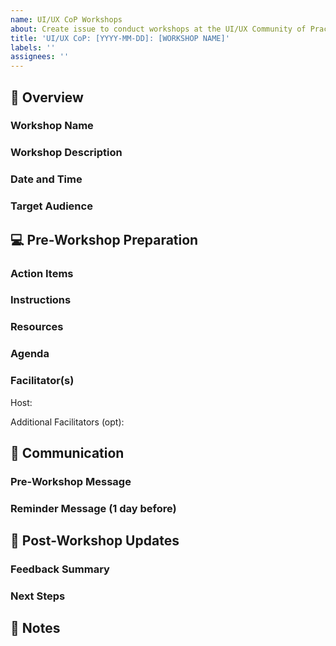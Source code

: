 ```yaml
---
name: UI/UX CoP Workshops
about: Create issue to conduct workshops at the UI/UX Community of Practice
title: 'UI/UX CoP: [YYYY-MM-DD]: [WORKSHOP NAME]'
labels: ''
assignees: ''
---
```


## 👀 Overview
### Workshop Name
<!-- Provide name of workshop. Example: Workshop: Color Theory or Training Workshop: Github  -->

### Workshop Description

### Date and Time

### Target Audience

## 💻 Pre-Workshop Preparation
### Action Items
<!-- Provide action items to prepare for this workshop -->

### Instructions
<!-- Give clear and simple instructions -->
<!-- Add all instructions required to implement this workshop -->

### Resources
<!-- Add all necessary resources to implement this workshop -->

### Agenda
<!-- Provide agenda for the workshop, inckuding time distribution -->

### Facilitator(s)
Host: <!-- Add name of primary host, if applicable -->

Additional Facilitators (opt):
<!-- Add names of secondary hosts, if applicable -->

## 💬 Communication

### Pre-Workshop Message
<!-- Add Slack communication and/or any other announcements -->

### Reminder Message (1 day before)
<!-- Add Slack communication and/or any other announcements -->


## 🔄 Post-Workshop Updates
### Feedback Summary
<!-- Summarize the feedback received from participants, including what went well and what could be improved -->

### Next Steps
<!-- Outline any planned revisions or follow-up workshops based on the feedback -->

## 📝 Notes
<!-- Any other information or notes related to the workshop -->
